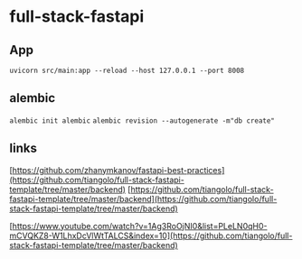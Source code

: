 # full-stack-fastapi

## App
`uvicorn src/main:app --reload --host 127.0.0.1 --port 8008`

## alembic
`alembic init alembic`
`alembic revision --autogenerate -m"db create"`

## links
[https://github.com/zhanymkanov/fastapi-best-practices](https://github.com/tiangolo/full-stack-fastapi-template/tree/master/backend)
[https://github.com/tiangolo/full-stack-fastapi-template/tree/master/backend](https://github.com/tiangolo/full-stack-fastapi-template/tree/master/backend)

[https://www.youtube.com/watch?v=1Ag3RoOjNI0&list=PLeLN0qH0-mCVQKZ8-W1LhxDcVlWtTALCS&index=10](https://github.com/tiangolo/full-stack-fastapi-template/tree/master/backend)


